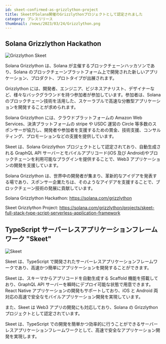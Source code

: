 ```yaml
---
id: skeet-confirmed-as-grizzlython-project
title: SkeetがSolana開催のGrizzlythonプロジェクトとして認定されました
category: プレスリリース
thumbnail: /news/2023/03/24/Grizzlython.png
---
```


## Solana Grizzlython Hackathon

![Grizzlython Skeet](/news/2023/03/24/GrizzlythonDetail.png)

Solana Grizzlython は、Solana が主催するブロックチェーンハッカソンであり、Solana のブロックチェーンプラットフォーム上で開発された新しいアプリケーション、プロダクト、プロトタイプが出展されます。

Grizzlython には、開発者、エンジニア、ビジネスアナリスト、デザイナーなど、様々なバックグラウンドを持つ参加者が参加しています。参加者は、Solana のブロックチェーン技術を活用した、スケーラブルで高速な分散型アプリケーションを開発することが求められます。

Solana Grizzlython には、クラウドプラットフォームの Amazon Web Services、決済プラットフォームの stripe や USDC 運営の Circle 等多数のスポンサーが協力し、開発者や参加者を支援するための賞金、技術支援、コンサルティング、プロモーションなどの支援を提供しています。

Skeet は、Solana Grizzlython プロジェクトとして認定されており、自動生成される GraphQL API サーバーとモバイルアプリコード(iOS 及び Android)やブロックチェーンを利用可能なプラグインを提供することで、Web3 アプリケーションの開発を支援しています。

Solana Grizzlython は、世界中の開発者が集まり、革新的なアイデアを発表する場であり、スポンサー企業たちは、そのようなアイデアを支援することで、ブロックチェーン技術の発展に貢献しています。

Solana Grizzlython Hackathon: https://solana.com/grizzlython

Skeet Grizzlython Project: https://solana.com/grizzlython/projects/skeet-full-stack-type-script-serverless-application-framework

## TypeScript サーバーレスアプリケーションフレームワーク "Skeet"

![Skeet](/news/2023/03/23/skeet-app-template.png)

Skeet は、TypeScript で開発されたサーバーレスアプリケーションフレームワークであり、高速かつ簡単にアプリケーションを開発することができます。

Skeet は、スキーマからアプリコードを自動生成する Scaffold 機能を搭載しており、GraphQL API サーバーを瞬時にデプロイ可能な状態で用意できます。React Native アプリケーションの開発もサポートしており、iOS と Android 両対応の高速で安全なモバイルアプリケーション開発を実現しています。

また、Skeet は Web3 アプリの開発にも対応しており、Solana の Grizzlython プロジェクトとして認定されています。

Skeet は、TypeScript での開発を簡単かつ効率的に行うことができるサーバーレスアプリケーションフレームワークとして、高速で安全なアプリケーション開発を実現します。
